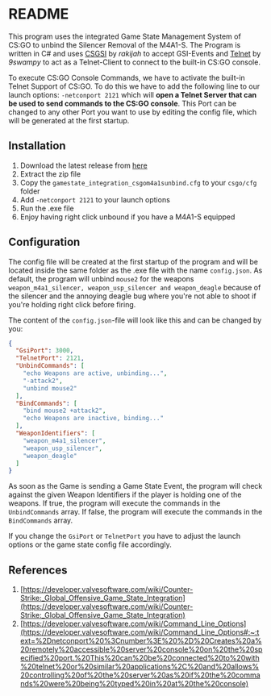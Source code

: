 ﻿# README
This program uses the integrated Game State Management System of CS:GO to unbind the Silencer Removal of the M4A1-S.
The Program is written in C# and uses [CSGSI](https://github.com/rakijah/CSGSI) by *rakijah* to accept GSI-Events and [Telnet](https://github.com/9swampy/Telnet/) by *9swampy* to act as a Telnet-Client to connect to the built-in CS:GO console.

To execute CS:GO Console Commands, we have to activate the built-in Telnet Support of CS:GO.
To do this we have to add the following line to our launch options: `-netconport 2121` which will **open a Telnet Server that can be used to send commands to the CS:GO console**.
This Port can be changed to any other Port you want to use by editing the config file, which will be generated at the first startup.

## Installation
1. Download the latest release from [here](https://github.com/Slowline/CSGO-M4A1S-Unbinder/releases)
2. Extract the zip file
3. Copy the `gamestate_integration_csgom4a1sunbind.cfg` to your `csgo/cfg` folder
4. Add `-netconport 2121` to your launch options
5. Run the .exe file
6. Enjoy having right click unbound if you have a M4A1-S equipped

## Configuration

The config file will be created at the first startup of the program and will be located inside the same folder as the .exe file with the name `config.json`.
As default, the program will unbind `mouse2` for the weapons `weapon_m4a1_silencer, weapon_usp_silencer and weapon_deagle` because of the silencer and the annoying deagle bug where you're not able to shoot if you're holding right click before firing.

The content of the `config.json`-file will look like this and can be changed by you:
```json
{
  "GsiPort": 3000,
  "TelnetPort": 2121,
  "UnbindCommands": [
    "echo Weapons are active, unbinding...",
    "-attack2",
    "unbind mouse2"
  ],
  "BindCommands": [
    "bind mouse2 +attack2",
    "echo Weapons are inactive, binding..."
  ],
  "WeaponIdentifiers": [
    "weapon_m4a1_silencer",
    "weapon_usp_silencer",
    "weapon_deagle"
  ]
}
```

As soon as the Game is sending a Game State Event, the program will check against the given Weapon Identifiers if the player is holding one of the weapons.
If true, the program will execute the commands in the `UnbindCommands` array. If false, the program will execute the commands in the `BindCommands` array.

If you change the `GsiPort` or `TelnetPort` you have to adjust the launch options or the game state config file accordingly.

## References
1. [https://developer.valvesoftware.com/wiki/Counter-Strike:_Global_Offensive_Game_State_Integration](https://developer.valvesoftware.com/wiki/Counter-Strike:_Global_Offensive_Game_State_Integration)
2. [https://developer.valvesoftware.com/wiki/Command_Line_Options](https://developer.valvesoftware.com/wiki/Command_Line_Options#:~:text=%2Dnetconport%20%3Cnumber%3E%20%2D%20Creates%20a%20remotely%20accessible%20server%20console%20on%20the%20specified%20port.%20This%20can%20be%20connected%20to%20with%20telnet%20or%20similar%20applications%2C%20and%20allows%20controlling%20of%20the%20server%20as%20if%20the%20commands%20were%20being%20typed%20in%20at%20the%20console)
